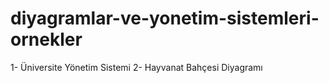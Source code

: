 # diyagramlar-ve-yonetim-sistemleri-ornekler
1- Üniversite Yönetim Sistemi
2- Hayvanat Bahçesi Diyagramı
